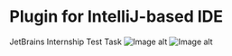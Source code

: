 # Plugin for IntelliJ-based IDE
JetBrains Internship Test Task
![Image alt](https://github.com/jetBrains-internship-plugin/blob/main/TestTask1.png)
![Image alt](https://github.com/jetBrains-internship-plugin/blob/main/TestTask2.png)
